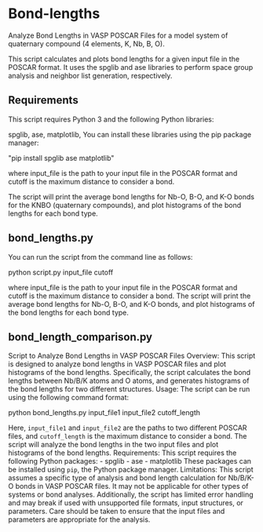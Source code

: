 # Bond-lengths
Analyze Bond Lengths in VASP POSCAR Files for a model system of quaternary compound (4 elements, K, Nb, B, O).

This script calculates and plots bond lengths for a given input file in the POSCAR format. It uses the spglib and ase libraries to perform space group analysis and neighbor list generation, respectively.

## Requirements

This script requires Python 3 and the following Python libraries:

spglib,
ase,
matplotlib,
You can install these libraries using the pip package manager:

"pip install spglib ase matplotlib"

where input_file is the path to your input file in the POSCAR format and cutoff is the maximum distance to consider a bond.

The script will print the average bond lengths for Nb-O, B-O, and K-O bonds for the KNBO (quaternary compounds), and plot histograms of the bond lengths for each bond type.

## bond_lengths.py

You can run the script from the command line as follows:

python script.py input_file cutoff

where input_file is the path to your input file in the POSCAR format and cutoff is the maximum distance to consider a bond.
The script will print the average bond lengths for Nb-O, B-O, and K-O bonds, and plot histograms of the bond lengths for each bond type.



## bond_length_comparison.py 

Script to Analyze Bond Lengths in VASP POSCAR Files Overview: This script is designed to analyze bond lengths in VASP POSCAR files and plot histograms of the bond lengths. Specifically, the script calculates the bond lengths between Nb/B/K atoms and O atoms, and generates histograms of the bond lengths for two different structures. Usage: The script can be run using the following command format:

python bond_lengths.py input_file1 input_file2 cutoff_length

Here, `input_file1` and `input_file2` are the paths to two different POSCAR files, and `cutoff_length` is the maximum distance to consider a bond. The script will analyze the bond lengths in the two input files and plot histograms of the bond lengths. Requirements: This script requires the following Python packages: - spglib - ase - matplotlib These packages can be installed using `pip`, the Python package manager. Limitations: This script assumes a specific type of analysis and bond length calculation for Nb/B/K-O bonds in VASP POSCAR files. It may not be applicable for other types of systems or bond analyses. Additionally, the script has limited error handling and may break if used with unsupported file formats, input structures, or parameters. Care should be taken to ensure that the input files and parameters are appropriate for the analysis.


